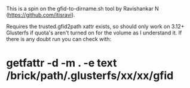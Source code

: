 This is a spin on the gfid-to-dirname.sh tool by Ravishankar N (https://github.com/itisravi). 

Requires the trusted.gfid2path xattr exists, so should only work on 3.12+ Glusterfs if quota's
aren't turned on for the volume as I understand it. If there is any doubt run you can check with:

# getfattr -d -m . -e text /brick/path/.glusterfs/xx/xx/gfid
